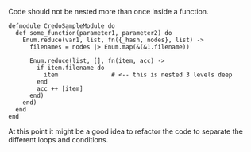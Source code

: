 Code should not be nested more than once inside a function.

    defmodule CredoSampleModule do
      def some_function(parameter1, parameter2) do
        Enum.reduce(var1, list, fn({_hash, nodes}, list) ->
          filenames = nodes |> Enum.map(&(&1.filename))

          Enum.reduce(list, [], fn(item, acc) ->
            if item.filename do
              item               # <-- this is nested 3 levels deep
            end
            acc ++ [item]
          end)
        end)
      end
    end

At this point it might be a good idea to refactor the code to separate the
different loops and conditions.
